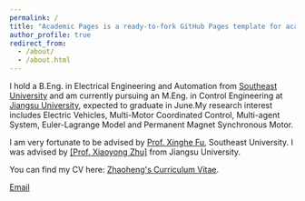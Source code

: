```yaml
---
permalink: /
title: "Academic Pages is a ready-to-fork GitHub Pages template for academic personal websites"
author_profile: true
redirect_from: 
  - /about/
  - /about.html
---
```


I hold a B.Eng. in Electrical Engineering and Automation from [Southeast University](https://www.seu.edu.cn/english/) and am currently pursuing an M.Eng. in Control Engineering at [Jiangsu University](https://eng.ujs.edu.cn/), expected to graduate in June.My research interest includes Electric Vehicles, Multi-Motor Coordinated Control, Multi-agent System, Euler-Lagrange Model and Permanent Magnet Synchronous Motor.

I am very fortunate to be advised by [Prof. Xinghe Fu](https://ieeexplore.ieee.org/author/37980581000), Southeast University. I was advised by [[Prof. Xiaoyong Zhu]](https://ieeexplore.ieee.org/author/37536987700) from Jiangsu University.

You can find my CV here: [Zhaoheng's Curriculum Vitae](../assets/Zhaoheng_AcademicCV.pdf).

[Email](mailto:zhaoheng.oscar@gmail.com) 
